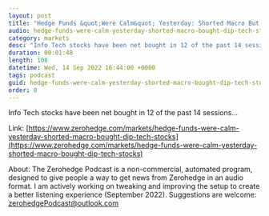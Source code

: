 ```yaml
---
layout: post
title: "Hedge Funds &quot;Were Calm&quot; Yesterday: Shorted Macro But Bought-The-Dip In Tech Stocks"
audio: hedge-funds-were-calm-yesterday-shorted-macro-bought-dip-tech-stocks-0
category: markets
desc: "Info Tech stocks have been net bought in 12 of the past 14 sessions..."
duration: 00:01:48
length: 108
datetime: Wed, 14 Sep 2022 16:44:00 +0000
tags: podcast
guid: hedge-funds-were-calm-yesterday-shorted-macro-bought-dip-tech-stocks-0
order: 0
---
```

Info Tech stocks have been net bought in 12 of the past 14 sessions...

Link: [https://www.zerohedge.com/markets/hedge-funds-were-calm-yesterday-shorted-macro-bought-dip-tech-stocks](https://www.zerohedge.com/markets/hedge-funds-were-calm-yesterday-shorted-macro-bought-dip-tech-stocks)

About: The Zerohedge Podcast is a non-commercial, automated program, designed to give people a way to get news from Zerohedge in an audio format.  I am actively working on tweaking and improving the setup to create a better listening experience (September 2022).  Suggestions are welcome: [zerohedgePodcast@outlook.com](mailto:zerohedgePodcast@outlook.com)